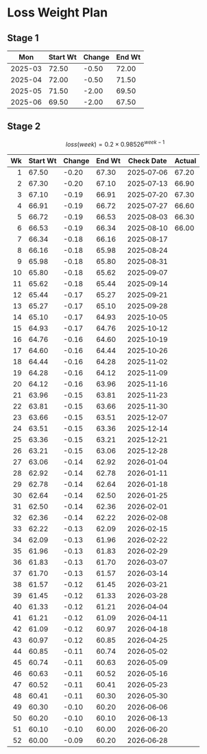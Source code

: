 # Loss Weight Plan

## Stage 1

| Mon     | Start Wt | Change | End Wt |
| ------- | -------- | ------ | ------ |
| 2025-03 | 72.50    | -0.50  | 72.00  |
| 2025-04 | 72.00    | -0.50  | 71.50  |
| 2025-05 | 71.50    | -2.00  | 69.50  |
| 2025-06 | 69.50    | -2.00  | 67.50  |

## Stage 2

$$
loss(week) = 0.2 \times 0.98526^{week-1}
$$

|   Wk | Start Wt | Change | End Wt | Check Date | Actual |
| ---: | -------- | ------ | ------ | ---------- | ------ |
|    1 | 67.50    | -0.20  | 67.30  | 2025‑07‑06 | 67.20  |
|    2 | 67.30    | -0.20  | 67.10  | 2025‑07‑13 | 66.90  |
|    3 | 67.10    | -0.19  | 66.91  | 2025‑07‑20 | 67.30  |
|    4 | 66.91    | -0.19  | 66.72  | 2025‑07‑27 | 66.60  |
|    5 | 66.72    | -0.19  | 66.53  | 2025‑08‑03 | 66.30  |
|    6 | 66.53    | -0.19  | 66.34  | 2025‑08‑10 | 66.00  |
|    7 | 66.34    | -0.18  | 66.16  | 2025‑08‑17 |        |
|    8 | 66.16    | -0.18  | 65.98  | 2025‑08‑24 |        |
|    9 | 65.98    | -0.18  | 65.80  | 2025‑08‑31 |        |
|   10 | 65.80    | -0.18  | 65.62  | 2025‑09‑07 |        |
|   11 | 65.62    | -0.18  | 65.44  | 2025‑09‑14 |        |
|   12 | 65.44    | -0.17  | 65.27  | 2025‑09‑21 |        |
|   13 | 65.27    | -0.17  | 65.10  | 2025‑09‑28 |        |
|   14 | 65.10    | -0.17  | 64.93  | 2025‑10‑05 |        |
|   15 | 64.93    | -0.17  | 64.76  | 2025‑10‑12 |        |
|   16 | 64.76    | -0.16  | 64.60  | 2025‑10‑19 |        |
|   17 | 64.60    | -0.16  | 64.44  | 2025‑10‑26 |        |
|   18 | 64.44    | -0.16  | 64.28  | 2025‑11‑02 |        |
|   19 | 64.28    | -0.16  | 64.12  | 2025‑11‑09 |        |
|   20 | 64.12    | -0.16  | 63.96  | 2025‑11‑16 |        |
|   21 | 63.96    | -0.15  | 63.81  | 2025‑11‑23 |        |
|   22 | 63.81    | -0.15  | 63.66  | 2025‑11‑30 |        |
|   23 | 63.66    | -0.15  | 63.51  | 2025‑12‑07 |        |
|   24 | 63.51    | -0.15  | 63.36  | 2025‑12‑14 |        |
|   25 | 63.36    | -0.15  | 63.21  | 2025‑12‑21 |        |
|   26 | 63.21    | -0.15  | 63.06  | 2025‑12‑28 |        |
|   27 | 63.06    | -0.14  | 62.92  | 2026‑01‑04 |        |
|   28 | 62.92    | -0.14  | 62.78  | 2026‑01‑11 |        |
|   29 | 62.78    | -0.14  | 62.64  | 2026‑01‑18 |        |
|   30 | 62.64    | -0.14  | 62.50  | 2026‑01‑25 |        |
|   31 | 62.50    | -0.14  | 62.36  | 2026‑02‑01 |        |
|   32 | 62.36    | -0.14  | 62.22  | 2026‑02‑08 |        |
|   33 | 62.22    | -0.13  | 62.09  | 2026‑02‑15 |        |
|   34 | 62.09    | -0.13  | 61.96  | 2026‑02‑22 |        |
|   35 | 61.96    | -0.13  | 61.83  | 2026‑02‑29 |        |
|   36 | 61.83    | -0.13  | 61.70  | 2026‑03‑07 |        |
|   37 | 61.70    | -0.13  | 61.57  | 2026‑03‑14 |        |
|   38 | 61.57    | -0.12  | 61.45  | 2026‑03‑21 |        |
|   39 | 61.45    | -0.12  | 61.33  | 2026‑03‑28 |        |
|   40 | 61.33    | -0.12  | 61.21  | 2026‑04‑04 |        |
|   41 | 61.21    | -0.12  | 61.09  | 2026‑04‑11 |        |
|   42 | 61.09    | -0.12  | 60.97  | 2026‑04‑18 |        |
|   43 | 60.97    | -0.12  | 60.85  | 2026‑04‑25 |        |
|   44 | 60.85    | -0.11  | 60.74  | 2026‑05‑02 |        |
|   45 | 60.74    | -0.11  | 60.63  | 2026‑05‑09 |        |
|   46 | 60.63    | -0.11  | 60.52  | 2026‑05‑16 |        |
|   47 | 60.52    | -0.11  | 60.41  | 2026‑05‑23 |        |
|   48 | 60.41    | -0.11  | 60.30  | 2026‑05‑30 |        |
|   49 | 60.30    | -0.10  | 60.20  | 2026‑06‑06 |        |
|   50 | 60.20    | -0.10  | 60.10  | 2026‑06‑13 |        |
|   51 | 60.10    | -0.10  | 60.00  | 2026‑06‑20 |        |
|   52 | 60.00    | -0.09  | 60.20  | 2026‑06‑28 |        |

